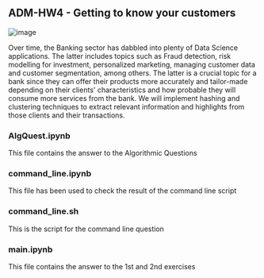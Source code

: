 ## ADM-HW4  - Getting to know your customers
![image](https://user-images.githubusercontent.com/115465627/206925167-fd2c928b-67bb-4352-815f-5e9026d9c83b.png)

Over time, the Banking sector has dabbled into plenty of Data Science applications. The latter includes topics such as Fraud detection, risk modelling for investment, personalized marketing, managing customer data and customer segmentation, among others. The latter is a crucial topic for a bank since they can offer their products more accurately and tailor-made depending on their clients' characteristics and how probable they will consume more services from the bank.
We will implement hashing and clustering techniques to extract relevant information and highlights from those clients and their transactions.

### AlgQuest.ipynb
This file contains the answer to the Algorithmic Questions
### command_line.ipynb
This file has been used to check the result of the command line script
### command_line.sh
This is the script for the command line question
### main.ipynb
This file contains the answer to the 1st and 2nd exercises
